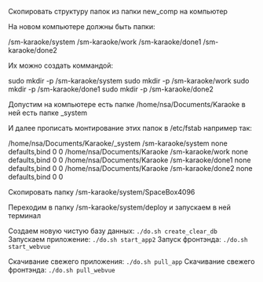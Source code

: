 Скопировать структуру папок из папки new_comp на компьютер

На новом компьютере должны быть папки:

/sm-karaoke/system
/sm-karaoke/work
/sm-karaoke/done1
/sm-karaoke/done2

Их можно создать коммандой:

sudo mkdir -p /sm-karaoke/system
sudo mkdir -p /sm-karaoke/work
sudo mkdir -p /sm-karaoke/done1
sudo mkdir -p /sm-karaoke/done2

Допустим на компьютере есть папке /home/nsa/Documents/Karaoke
в ней есть папке _system

И далее прописать монтирование этих папок в /etc/fstab например так:

/home/nsa/Documents/Karaoke/_system /sm-karaoke/system none defaults,bind 0 0
/home/nsa/Documents/Karaoke /sm-karaoke/work none defaults,bind 0 0
/home/nsa/Documents/Karaoke /sm-karaoke/done1 none defaults,bind 0 0
/home/nsa/Documents/Karaoke /sm-karaoke/done2 none defaults,bind 0 0

Скопировать папку /sm-karaoke/system/SpaceBox4096

Переходим в папку /sm-karaoke/system/deploy и запускаем в ней терминал

Создаем новую чистую базу данных: `./do.sh create_clear_db`
Запускаем приложение: `./do.sh start_app2`
Запуск фронтэнда: `./do.sh start_webvue`

Скачивание свежего приложения: `./do.sh pull_app`
Скачивание свежего фронтэнда: `./do.sh pull_webvue`
